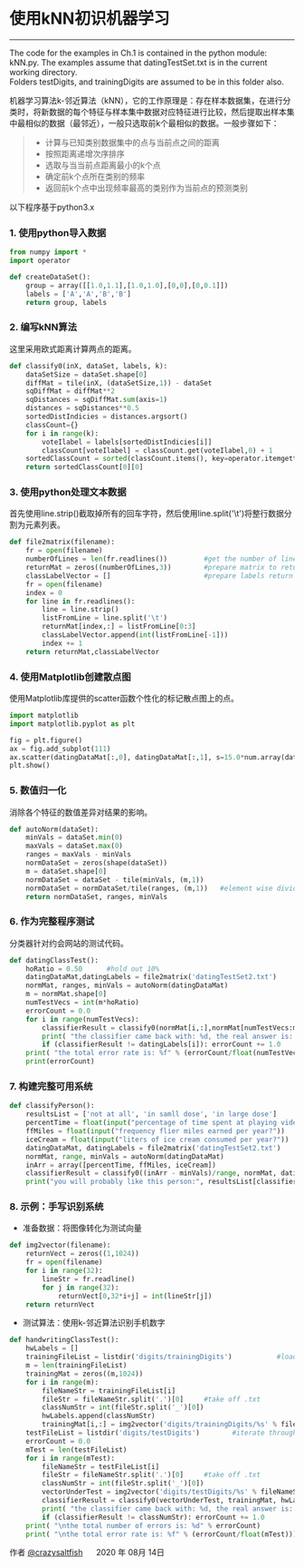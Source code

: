# 使用kNN初识机器学习
 
------
 
The code for the examples in Ch.1 is contained in the python module: kNN.py.
The examples assume that datingTestSet.txt is in the current working directory.  
Folders testDigits, and trainingDigits are assumed to be in this folder also.  
 
机器学习算法k-邻近算法（kNN），它的工作原理是：存在样本数据集，在进行分类时，将新数据的每个特征与样本集中数据对应特征进行比较，然后提取出样本集中最相似的数据（最邻近），一般只选取前k个最相似的数据。一般步骤如下：
 
> * 计算与已知类别数据集中的点与当前点之间的距离
> * 按照距离递增次序排序
> * 选取与当当前点距离最小的k个点
> * 确定前k个点所在类别的频率
> * 返回前k个点中出现频率最高的类别作为当前点的预测类别
 
以下程序基于python3.x
 
<!-- ### 1. 制作一份待办事宜 [Todo 列表](https://www.zybuluo.com/mdeditor?url=https://www.zybuluo.com/static/editor/md-help.markdown#13-待办事宜-todo-列表) -->
### 1. 使用python导入数据
 
<!-- - [ ] 支持以 PDF 格式导出文稿
- [ ] 改进 Cmd 渲染算法，使用局部渲染技术提高渲染效率
- [x] 新增 Todo 列表功能
- [x] 修复 LaTex 公式渲染问题
- [x] 新增 LaTex 公式编号功能 -->
```python
from numpy import *
import operator

def createDataSet():
    group = array([[1.0,1.1],[1.0,1.0],[0,0],[0,0.1]])
    labels = ['A','A','B','B']
    return group, labels
```
 
### 2. 编写kNN算法
 
这里采用欧式距离计算两点的距离。

```python
def classify0(inX, dataSet, labels, k):
    dataSetSize = dataSet.shape[0]
    diffMat = tile(inX, (dataSetSize,1)) - dataSet
    sqDiffMat = diffMat**2
    sqDistances = sqDiffMat.sum(axis=1)
    distances = sqDistances**0.5
    sortedDistIndicies = distances.argsort()     
    classCount={}          
    for i in range(k):
        voteIlabel = labels[sortedDistIndicies[i]]
        classCount[voteIlabel] = classCount.get(voteIlabel,0) + 1
    sortedClassCount = sorted(classCount.items(), key=operator.itemgetter(1), reverse=True)
    return sortedClassCount[0][0]
```
 
### 3. 使用python处理文本数据
 
首先使用line.strip()截取掉所有的回车字符，然后使用line.split('\t')将整行数据分割为元素列表。

```python
def file2matrix(filename):
    fr = open(filename)
    numberOfLines = len(fr.readlines())         #get the number of lines in the file
    returnMat = zeros((numberOfLines,3))        #prepare matrix to return
    classLabelVector = []                       #prepare labels return   
    fr = open(filename)
    index = 0
    for line in fr.readlines():
        line = line.strip()
        listFromLine = line.split('\t')
        returnMat[index,:] = listFromLine[0:3]
        classLabelVector.append(int(listFromLine[-1]))
        index += 1
    return returnMat,classLabelVector
```
 
### 4. 使用Matplotlib创建散点图
 
使用Matplotlib库提供的scatter函数个性化的标记散点图上的点。

```python
import matplotlib
import matplotlib.pyplot as plt

fig = plt.figure()
ax = fig.add_subplot(111)
ax.scatter(datingDataMat[:,0], datingDataMat[:,1], s=15.0*num.array(datingLabels), c=15.0*num.array(datingLabels))
plt.show()
```
 
### 5. 数值归一化
 
消除各个特征的数值差异对结果的影响。

```python
def autoNorm(dataSet):
    minVals = dataSet.min(0)
    maxVals = dataSet.max(0)
    ranges = maxVals - minVals
    normDataSet = zeros(shape(dataSet))
    m = dataSet.shape[0]
    normDataSet = dataSet - tile(minVals, (m,1))
    normDataSet = normDataSet/tile(ranges, (m,1))   #element wise divide
    return normDataSet, ranges, minVals
```

### 6. 作为完整程序测试
 
分类器针对约会网站的测试代码。

```python
def datingClassTest():
    hoRatio = 0.50      #hold out 10%
    datingDataMat,datingLabels = file2matrix('datingTestSet2.txt')       #load data setfrom file
    normMat, ranges, minVals = autoNorm(datingDataMat)
    m = normMat.shape[0]
    numTestVecs = int(m*hoRatio)
    errorCount = 0.0
    for i in range(numTestVecs):
        classifierResult = classify0(normMat[i,:],normMat[numTestVecs:m,:],datingLabels[numTestVecs:m],3)
        print( "the classifier came back with: %d, the real answer is: %d" % (classifierResult, datingLabels[i]))
        if (classifierResult != datingLabels[i]): errorCount += 1.0
    print( "the total error rate is: %f" % (errorCount/float(numTestVecs)))
    print(errorCount)
```

### 7. 构建完整可用系统
 
```python
def classifyPerson():
	resultsList = ['not at all', 'in samll dose', 'in large dose']
	percentTime = float(input("percentage of time spent at playing video games?"))
	ffMiles = float(input("frequency flier miles earned per year?"))
	iceCream = float(input("liters of ice cream consumed per year?"))
	datingDataMat, datingLabels = file2matrix('datingTestSet2.txt')
	normMat, range, minVals = autoNorm(datingDataMat)
	inArr = array([percentTime, ffMiles, iceCream])
	classifierResult = classify0((inArr - minVals)/range, normMat, datingLabels, 3)
	print("you will probably like this person:", resultsList[classifierResult - 1])
```

### 8. 示例：手写识别系统
 
- 准备数据：将图像转化为测试向量

```python
def img2vector(filename):
    returnVect = zeros((1,1024))
    fr = open(filename)
    for i in range(32):
        lineStr = fr.readline()
        for j in range(32):
            returnVect[0,32*i+j] = int(lineStr[j])
    return returnVect
```

- 测试算法：使用k-邻近算法识别手机数字

```python
def handwritingClassTest():
    hwLabels = []
    trainingFileList = listdir('digits/trainingDigits')           #load the training set
    m = len(trainingFileList)
    trainingMat = zeros((m,1024))
    for i in range(m):
        fileNameStr = trainingFileList[i]
        fileStr = fileNameStr.split('.')[0]     #take off .txt
        classNumStr = int(fileStr.split('_')[0])
        hwLabels.append(classNumStr)
        trainingMat[i,:] = img2vector('digits/trainingDigits/%s' % fileNameStr)
    testFileList = listdir('digits/testDigits')        #iterate through the test set
    errorCount = 0.0
    mTest = len(testFileList)
    for i in range(mTest):
        fileNameStr = testFileList[i]
        fileStr = fileNameStr.split('.')[0]     #take off .txt
        classNumStr = int(fileStr.split('_')[0])
        vectorUnderTest = img2vector('digits/testDigits/%s' % fileNameStr)
        classifierResult = classify0(vectorUnderTest, trainingMat, hwLabels, 3)
        print( "the classifier came back with: %d, the real answer is: %d" % (classifierResult, classNumStr))
        if (classifierResult != classNumStr): errorCount += 1.0
    print( "\nthe total number of errors is: %d" % errorCount)
    print( "\nthe total error rate is: %f" % (errorCount/float(mTest)))
```
 
作者 [@crazysaltfish](https://github.com/crazysaltfish)     
2020 年 08月 14日    
 